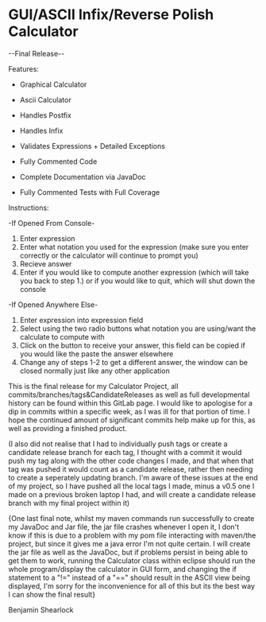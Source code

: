 # GUI/ASCII Infix/Reverse Polish Calculator

--Final Release--

Features:

- Graphical Calculator

- Ascii Calculator

- Handles Postfix

- Handles Infix

- Validates Expressions + Detailed Exceptions

- Fully Commented Code

- Complete Documentation via JavaDoc

- Fully Commented Tests with Full Coverage

Instructions:

-If Opened From Console-
1. Enter expression
2. Enter what notation you used for the expression (make sure you enter correctly or the calculator will continue to prompt you)
3. Recieve answer
4. Enter if you would like to compute another expression (which will take you back to step 1.) or if you would like to quit, which will shut down the console

-If Opened Anywhere Else-
1. Enter expression into expression field
2. Select using the two radio buttons what notation you are using/want the calculate to compute with
3. Click on the button to receive your answer, this field can be copied if you would like the paste the answer elsewhere
4. Change any of steps 1-2 to get a different answer, the window can be closed normally just like any other application

This is the final release for my Calculator Project, all commits/branches/tags&CandidateReleases as well as full developmental history can be found within this GitLab page. I would like to apologise for a dip in commits within a specific week, as I was ill for that portion of time. I hope the continued amount of significant commits help make up for this, as well as providing a finished product.

(I also did not realise that I had to individually push tags or create a candidate release branch for each tag, I thought with a commit it would push my tag along with the other code changes I made, and that when that tag was pushed it would count as a candidate release, rather then needing to create a seperately updating branch. I'm aware of these issues at the end of my project, so I have pushed all the local tags I made, minus a v0.5 one I made on a previous broken laptop I had, and will create a candidate release branch with my final project within it)

{One last final note, whilst my maven commands run successfully to create my JavaDoc and Jar file, the jar file crashes whenever I open it, I don't know if this is due to a problem with my pom file interacting with maven/the project, but since it gives me a java error I'm not quite certain. I will create the jar file as well as the JavaDoc, but if problems persist in being able to get them to work, running the Calculator class within eclipse should run the whole program/display the calculator in GUI form, and changing the if statement to a "!=" instead of a "==" should result in the ASCII view being displayed, I'm sorry for the inconvenience for all of this but its the best way I can show the final result}

Benjamin Shearlock
